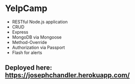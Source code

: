 # YelpCamp
* RESTful Node.js application
* CRUD
* Express
* MongoDB via Mongoose
* Method-Override
* Authorization via Passport
* Flash for alerts


## Deployed here: https://josephchandler.herokuapp.com/

